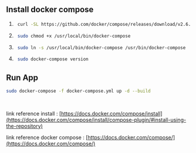 ## Install docker compose 

1. ```bash
    curl -SL https://github.com/docker/compose/releases/download/v2.6.1/docker-compose-linux-x86_64 -o /usr/local/bin/docker-compose
    ```
2. ```bash
    sudo chmod +x /usr/local/bin/docker-compose
    ```
3. ```bash
    sudo ln -s /usr/local/bin/docker-compose /usr/bin/docker-compose 
    ```
4. ```bash
    sudo docker-compose version
    ```

## Run App
```bash
sudo docker-compose -f docker-compose.yml up -d --build
```
<br />

link reference install : [https://docs.docker.com/compose/install](https://docs.docker.com/compose/install/compose-plugin/#install-using-the-repository)

link reference docker compose : [https://docs.docker.com/compose/](https://docs.docker.com/compose/)